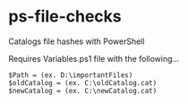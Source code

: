 # ps-file-checks
Catalogs file hashes with PowerShell

Requires Variables.ps1 file with the following...

```
$Path = (ex. D:\importantFiles)
$oldCatalog = (ex. C:\oldCatalog.cat)
$newCatalog = (ex. C:\newCatalog.cat)
```